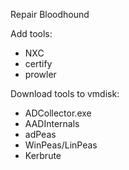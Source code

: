 
Repair Bloodhound


Add tools:
- NXC
- certify
- prowler




Download tools to vmdisk:
- ADCollector.exe
- AADInternals
- adPeas
- WinPeas/LinPeas
- Kerbrute



